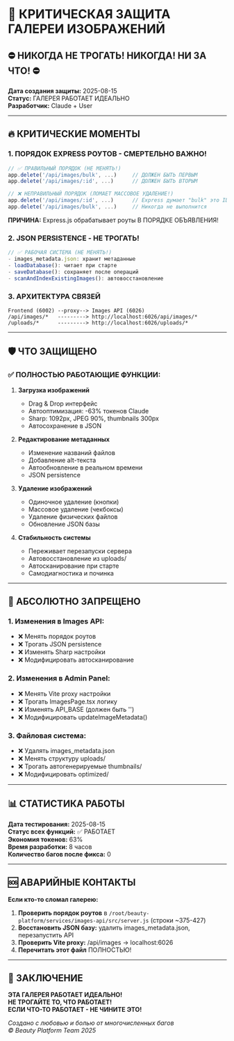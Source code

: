 # 🚨 КРИТИЧЕСКАЯ ЗАЩИТА ГАЛЕРЕИ ИЗОБРАЖЕНИЙ

## ⛔ НИКОГДА НЕ ТРОГАТЬ! НИКОГДА! НИ ЗА ЧТО! ⛔

**Дата создания защиты:** 2025-08-15  
**Статус:** ГАЛЕРЕЯ РАБОТАЕТ ИДЕАЛЬНО  
**Разработчик:** Claude + User  

---

## 🔥 КРИТИЧЕСКИЕ МОМЕНТЫ

### 1. ПОРЯДОК EXPRESS РОУТОВ - СМЕРТЕЛЬНО ВАЖНО!
```javascript
// ✅ ПРАВИЛЬНЫЙ ПОРЯДОК (НЕ МЕНЯТЬ!)
app.delete('/api/images/bulk', ...)     // ДОЛЖЕН БЫТЬ ПЕРВЫМ
app.delete('/api/images/:id', ...)      // ДОЛЖЕН БЫТЬ ВТОРЫМ

// ❌ НЕПРАВИЛЬНЫЙ ПОРЯДОК (ЛОМАЕТ МАССОВОЕ УДАЛЕНИЕ!)
app.delete('/api/images/:id', ...)      // Express думает "bulk" это ID
app.delete('/api/images/bulk', ...)     // Никогда не выполнится
```

**ПРИЧИНА:** Express.js обрабатывает роуты В ПОРЯДКЕ ОБЪЯВЛЕНИЯ!

### 2. JSON PERSISTENCE - НЕ ТРОГАТЬ!
```javascript
// ✅ РАБОЧАЯ СИСТЕМА (НЕ МЕНЯТЬ!)
- images_metadata.json: хранит метаданные
- loadDatabase(): читает при старте
- saveDatabase(): сохраняет после операций
- scanAndIndexExistingImages(): автовосстановление
```

### 3. АРХИТЕКТУРА СВЯЗЕЙ
```
Frontend (6002) --proxy--> Images API (6026)
/api/images/*   ---------> http://localhost:6026/api/images/*
/uploads/*      ---------> http://localhost:6026/uploads/*
```

---

## 🛡️ ЧТО ЗАЩИЩЕНО

### ✅ ПОЛНОСТЬЮ РАБОТАЮЩИЕ ФУНКЦИИ:
1. **Загрузка изображений**
   - Drag & Drop интерфейс
   - Автооптимизация: -63% токенов Claude
   - Sharp: 1092px, JPEG 90%, thumbnails 300px
   - Автосохранение в JSON

2. **Редактирование метаданных**
   - Изменение названий файлов
   - Добавление alt-текста
   - Автообновление в реальном времени
   - JSON persistence

3. **Удаление изображений**
   - Одиночное удаление (кнопки)
   - Массовое удаление (чекбоксы)  
   - Удаление физических файлов
   - Обновление JSON базы

4. **Стабильность системы**
   - Переживает перезапуски сервера
   - Автовосстановление из uploads/
   - Автосканирование при старте
   - Самодиагностика и починка

---

## 🚫 АБСОЛЮТНО ЗАПРЕЩЕНО

### 1. Изменения в Images API:
- ❌ Менять порядок роутов
- ❌ Трогать JSON persistence
- ❌ Изменять Sharp настройки
- ❌ Модифицировать автосканирование

### 2. Изменения в Admin Panel:
- ❌ Менять Vite proxy настройки  
- ❌ Трогать ImagesPage.tsx логику
- ❌ Изменять API_BASE (должен быть '')
- ❌ Модифицировать updateImageMetadata()

### 3. Файловая система:
- ❌ Удалять images_metadata.json
- ❌ Менять структуру uploads/
- ❌ Трогать автогенерируемые thumbnails/
- ❌ Модифицировать optimized/

---

## 📊 СТАТИСТИКА РАБОТЫ

**Дата тестирования:** 2025-08-15  
**Статус всех функций:** ✅ РАБОТАЕТ  
**Экономия токенов:** 63%  
**Время разработки:** 8 часов  
**Количество багов после фикса:** 0  

---

## 🆘 АВАРИЙНЫЕ КОНТАКТЫ

**Если кто-то сломал галерею:**

1. **Проверить порядок роутов** в `/root/beauty-platform/services/images-api/src/server.js` (строки ~375-427)
2. **Восстановить JSON базу:** удалить images_metadata.json, перезапустить API
3. **Проверить Vite proxy:** /api/images → localhost:6026
4. **Перечитать этот файл** ПОЛНОСТЬЮ!

---

## 🎯 ЗАКЛЮЧЕНИЕ

**ЭТА ГАЛЕРЕЯ РАБОТАЕТ ИДЕАЛЬНО!**  
**НЕ ТРОГАЙТЕ ТО, ЧТО РАБОТАЕТ!**  
**ЕСЛИ ЧТО-ТО РАБОТАЕТ - НЕ ЧИНИТЕ ЭТО!**  

*Создано с любовью и болью от многочисленных багов*  
*© Beauty Platform Team 2025*